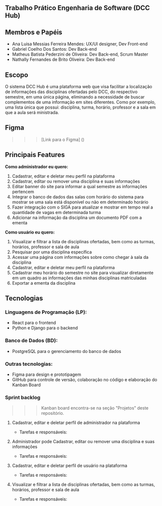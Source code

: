 ## Trabalho Prático Engenharia de Software (DCC Hub)

## Membros e Papéis
- Ana Luisa Messias Ferreira Mendes: UX/UI designer, Dev Front-end
- Gabriel Coelho Dos Santos: Dev Back-end
- Matheus Batista Pederzini de Oliveira: Dev Back-end, Scrum Master
- Nathally Fernandes de Brito Oliveira: Dev Back-end


## Escopo
O sistema DCC Hub é uma plataforma web que visa facilitar a localização de informações das disciplinas ofertadas pelo DCC, do respectivo semestre, em uma única página, eliminando a necessidade de buscar complementos de uma informação em sites diferentes. 
Como por exemplo, uma lista única que possui: disciplina, turma, horário, professor e a sala em que a aula será ministrada.


## Figma
>>> [Link para o Figma] ()


## Principais Features
**Como administrador eu quero:**
  1. Cadastrar, editar e deletar meu perfil na plataforma
  2. Cadastrar, editar ou remover uma disciplina e suas informações
  3. Editar banner do site para informar a qual semestre as informações pertencem
  4. Integrar o banco de dados das salas com horário do sistema para mostrar se uma sala está disponível ou não em determinado horário
  5. Fazer integração com o SIGA para atualizar e mostrar em tempo real a quantidade de vagas em determinada turma
  6. Adicionar na informação da disciplina um documento PDF com a ementa 


**Como usuário eu quero:**
  1. Visualizar e filtrar a lista de disciplinas ofertadas, bem como as turmas, horários, professor e sala de aula
  2. Pesquisar por uma disciplina específica
  3. Acessar uma página com informações sobre como chegar à sala da disciplina
  4. Cadastrar, editar e deletar meu perfil na plataforma
  5. Cadastrar meu horário do semestre no site para visualizar diretamente em um quadro as informações das minhas disciplinas matriculadas
  6. Exportar a ementa da disciplina
  
## Tecnologias
### Linguagens de Programação (LP):
- React para o frontend
- Python e Django para o backend

### Banco de Dados (BD):
- PostgreSQL para o gerenciamento do banco de dados

### Outras tecnologias:
- Figma para design e prototipagem
- GitHub para controle de versão, colaboração no código e elaboração do Kanban Board




### Sprint backlog
>>> Kanban board encontra-se na seção "Projetos" deste repositório.

1. Cadastrar, editar e deletar perfil de administrador na plataforma
   - Tarefas e responsáveis:

2. Administrador pode Cadastrar, editar ou remover uma disciplina e suas informações
   - Tarefas e responsáveis:

3. Cadastrar, editar e deletar perfil de usuário na plataforma
   - Tarefas e responsáveis:

4. Visualizar e filtrar a lista de disciplinas ofertadas, bem como as turmas, horários, professor e sala de aula
   - Tarefas e responsáveis:
  
